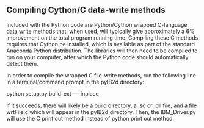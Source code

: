 ## Compiling Cython/C data-write methods

Included with the Python code are Python/Cython wrapped C-language data write methods that, when used, will typically give approximately a 6% improvement on the total program running time. Compiling these C methods requires that Cython be installed, which is available as part of the standard Anaconda Python distribution. The libraries will then need to be compiled to run on your computer, after which the Python code should automatically detect them.

In order to compile the wrapped C file-write methods, run the following line in a terminal/command prompt in the pyIB2d directory:

python setup.py build_ext —-inplace

If it succeeds, there will likely be a build directory, a .so or .dll file, and a file wrtFile.c which will appear in the pyIB2d directory.
Then, the IBM_Driver.py will use the C print out method instead of python print out method.
